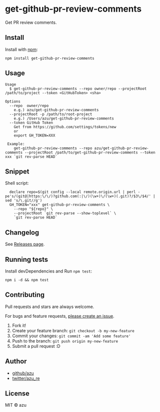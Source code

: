 # get-github-pr-review-comments

Get PR review comments.

## Install

Install with [npm](https://www.npmjs.com/):

    npm install get-github-pr-review-comments

## Usage

    Usage
      $ get-github-pr-review-comments --repo owner/repo --projectRoot /path/to/project --token <GitHubToken> <sha>

    Options
      --repo  owner/repo
        e.g.) azu/get-github-pr-review-comments
      --projectRoot -p /path/to/root-project
        e.g.) /Users/azu/get-github-pr-review-comments
      --token GitHub Token
        Get from https://github.com/settings/tokens/new
        or
        export GH_TOKEN=XXX
        
     Example:
        get-github-pr-review-comments --repo azu/get-github-pr-review-comments --projectRoot /path/to/get-github-pr-review-comments --token xxx `git rev-parse HEAD`
    
## Snippet

Shell script:

      declare repo=$(git config --local remote.origin.url | perl -pe's/(git@|https:\/\/)?github.com(:|\/)(\w+)\/(\w+)(.git)?/$3\/$4/' | sed 's/\.git//g')
      GH_TOKEN="xxx" get-github-pr-review-comments \
        --repo "${repo}" \
        --projectRoot `git rev-parse --show-toplevel` \
        `git rev-parse HEAD`

## Changelog

See [Releases page](https://github.com/azu/get-github-pr-review-comments/releases).

## Running tests

Install devDependencies and Run `npm test`:

    npm i -d && npm test

## Contributing

Pull requests and stars are always welcome.

For bugs and feature requests, [please create an issue](https://github.com/azu/get-github-pr-review-comments/issues).

1. Fork it!
2. Create your feature branch: `git checkout -b my-new-feature`
3. Commit your changes: `git commit -am 'Add some feature'`
4. Push to the branch: `git push origin my-new-feature`
5. Submit a pull request :D

## Author

- [github/azu](https://github.com/azu)
- [twitter/azu_re](https://twitter.com/azu_re)

## License

MIT © azu
